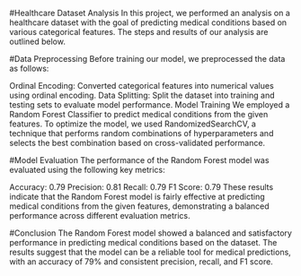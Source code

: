 #Healthcare Dataset Analysis
In this project, we performed an analysis on a healthcare dataset with the goal of predicting medical conditions based on various categorical features. The steps and results of our analysis are outlined below.

#Data Preprocessing
Before training our model, we preprocessed the data as follows:

Ordinal Encoding: Converted categorical features into numerical values using ordinal encoding.
Data Splitting: Split the dataset into training and testing sets to evaluate model performance.
Model Training
We employed a Random Forest Classifier to predict medical conditions from the given features. To optimize the model, we used RandomizedSearchCV, a technique that performs random combinations of hyperparameters and selects the best combination based on cross-validated performance.

#Model Evaluation
The performance of the Random Forest model was evaluated using the following key metrics:

Accuracy: 0.79
Precision: 0.81
Recall: 0.79
F1 Score: 0.79
These results indicate that the Random Forest model is fairly effective at predicting medical conditions from the given features, demonstrating a balanced performance across different evaluation metrics.

#Conclusion
The Random Forest model showed a balanced and satisfactory performance in predicting medical conditions based on the dataset. The results suggest that the model can be a reliable tool for medical predictions, with an accuracy of 79% and consistent precision, recall, and F1 score.

